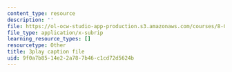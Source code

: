 ```yaml
---
content_type: resource
description: ''
file: https://ol-ocw-studio-app-production.s3.amazonaws.com/courses/8-01sc-classical-mechanics-fall-2016/9f0a7b8514e22a787b46c1cd72d5624b_mqFIqnCPak.srt
file_type: application/x-subrip
learning_resource_types: []
resourcetype: Other
title: 3play caption file
uid: 9f0a7b85-14e2-2a78-7b46-c1cd72d5624b
---
```

